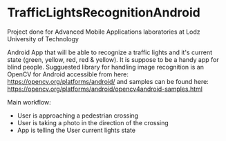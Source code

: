 # TrafficLightsRecognitionAndroid

Project done for Advanced Mobile Applications laboratories at Lodz University of Technology

Android App that will be able to recognize a traffic lights and it's current state (green, yellow, red, red & yellow). It is suppose to be a handy app for blind people.
Sugguested library for handling image recognition is an OpenCV for Android accessible from here:
https://opencv.org/platforms/android/
and samples can be found here:
https://opencv.org/platforms/android/opencv4android-samples.html

Main workflow:
- User is approaching a pedestrian crossing
- User is taking a photo in the direction of the crossing
- App is telling the User current lights state
